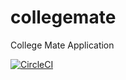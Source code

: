 # collegemate
College Mate Application

[![CircleCI](https://circleci.com/gh/Vishal0203/collegemate.svg?style=svg&circle-token=9a7879551ddc85857d5b305153684317b04f59a5)](https://circleci.com/gh/Vishal0203/collegemate)
